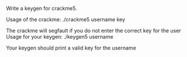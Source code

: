 Write a keygen for crackme5.



Usage of the crackme: ./crackme5 username key

The crackme will segfault if you do not enter the correct key for the user
Usage for your keygen: ./keygen5 username

Your keygen should print a valid key for the username
